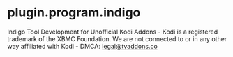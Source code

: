 # plugin.program.indigo
Indigo Tool Development for Unofficial Kodi Addons - Kodi is a registered trademark of the XBMC Foundation. We are not connected to or in any other way affiliated with Kodi - DMCA: legal@tvaddons.co
